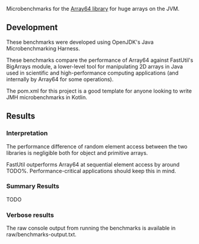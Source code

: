 Microbenchmarks for the [Array64 library](https://github.com/Millibyte1/Array64) for huge arrays on the JVM.

## Development 
These benchmarks were developed using OpenJDK's Java Microbenchmarking Harness.

These benchmarks compare the performance of Array64 against FastUtil's BigArrays module, a lower-level tool for manipulating
2D arrays in Java used in scientific and high-performance computing applications (and internally by Array64 for some operations).

The pom.xml for this project is a good template for anyone looking to write JMH microbenchmarks in Kotlin.

## Results

### Interpretation
The performance difference of random element access between the two libraries is negligible both for object and primitive arrays.

FastUtil outperforms Array64 at sequential element access by around TODO%. Performance-critical applications should keep this in mind.

### Summary Results
TODO

### Verbose results
The raw console output from running the benchmarks is available in raw/benchmarks-output.txt. 



